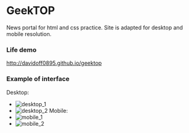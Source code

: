 # GeekTOP

News portal for html and css practice. Site is adapted for desktop and mobile resolution.

### Life demo
http://davidoff0895.github.io/geektop

### Example of interface
Desktop:
- ![desktop_1](https://user-images.githubusercontent.com/29586170/168491459-77e70dcb-75e2-4e33-a2a3-19bc66edb52d.png)
- ![desktop_2](https://user-images.githubusercontent.com/29586170/168491499-92bc4ad9-2458-49e9-a43e-492d318b90ab.png)
Mobile:
- ![mobile_1](https://user-images.githubusercontent.com/29586170/168491529-532a8663-7219-4fa6-88ec-1dcaa046d900.png)
- ![mobile_2](https://user-images.githubusercontent.com/29586170/168491553-db6add66-df2c-443f-9570-8b9951de3a19.png)